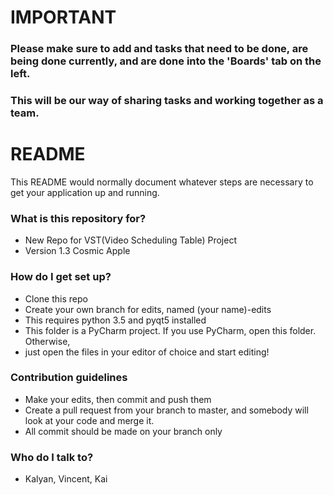# IMPORTANT #

### Please make sure to add and tasks that need to be done, are being done currently, and are done into the 'Boards' tab on the left. ###
### This will be our way of sharing tasks and working together as a team. ###





# README #

This README would normally document whatever steps are necessary to get your application up and running.

### What is this repository for? ###

* New Repo for VST(Video Scheduling Table) Project
* Version 1.3 Cosmic Apple

### How do I get set up? ###

* Clone this repo
* Create your own branch for edits, named (your name)-edits
* This requires python 3.5 and pyqt5 installed
* This folder is a PyCharm project. If you use PyCharm, open this folder. Otherwise,
* just open the files in your editor of choice and start editing!

### Contribution guidelines ###

* Make your edits, then commit and push them
* Create a pull request from your branch to master, and somebody will look at your code and merge it.
* All commit should be made on your branch only

### Who do I talk to? ###

* Kalyan, Vincent, Kai